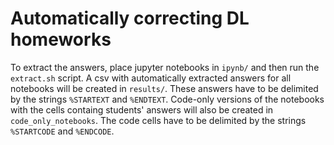 # Automatically correcting DL homeworks

To extract the answers, place jupyter notebooks in `ipynb/` and then run the `extract.sh` script. A csv with automatically extracted answers for all notebooks will be created in `results/`.
These answers have to be delimited by the strings `%STARTEXT` and `%ENDTEXT`.
Code-only versions of the notebooks with the cells containg students' answers will also be created in `code_only_notebooks`. The code cells have to be delimited by the strings `%STARTCODE` and `%ENDCODE`.
